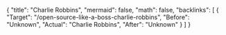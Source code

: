 {
	"title": "Charlie Robbins",
	"mermaid": false,
	"math": false,
	"backlinks": [
		{
			"Target": "/open-source-like-a-boss-charlie-robbins",
			"Before": "Unknown",
			"Actual": "Charlie Robbins",
			"After": "Unknown"
		}
	]
}

